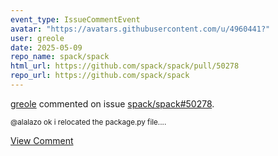 ```yaml
---
event_type: IssueCommentEvent
avatar: "https://avatars.githubusercontent.com/u/4960441?"
user: greole
date: 2025-05-09
repo_name: spack/spack
html_url: https://github.com/spack/spack/pull/50278
repo_url: https://github.com/spack/spack
---
```


<a href='https://github.com/greole' target='_blank'>greole</a> commented on issue <a href='https://github.com/spack/spack/pull/50278' target='_blank'>spack/spack#50278</a>.

<small>@alalazo ok i relocated the package.py file....</small>

<a href='https://github.com/spack/spack/pull/50278' target='_blank'>View Comment</a>